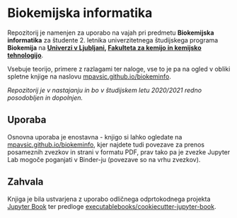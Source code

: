 #  Biokemijska informatika
Repozitorij je namenjen za uporabo na vajah pri predmetu **Biokemijska informatika** za študente 2. letnika univerzitetnega študijskega programa **Biokemija** na **[Univerzi v Ljubljani](https://www.uni-lj.si), [Fakulteta za kemijo in kemijsko tehnologijo](https://www.fkkt.uni-lj.si)**.

Vsebuje teorijo, primere z razlagami ter naloge, vse to je pa na ogled v obliki spletne knjige na naslovu [mpavsic.github.io/biokeminfo](http://mpavsic.github.io/biokeminfo).

*Repozitorij je v nastajanju in bo v študijskem letu 2020/2021 redno posodobljen in dopolnjen.*


## Uporaba
Osnovna uporaba je enostavna - knjigo si lahko ogledate na [mpavsic.github.io/biokeminfo](http://mpavsic.github.io/biokeminfo), kjer najdete tudi povezave za prenos posameznih zvezkov in strani v formatu PDF, prav tako pa je zvezke Jupyter Lab mogoče poganjati v Binder-ju (povezave so na vrhu zvezkov).


## Zahvala
Knjiga je bila ustvarjena z uporabo odličnega odprtokodnega projekta [Jupyter Book](https://jupyterbook.org/) ter predloge [executablebooks/cookiecutter-jupyter-book](https://github.com/executablebooks/cookiecutter-jupyter-book).
